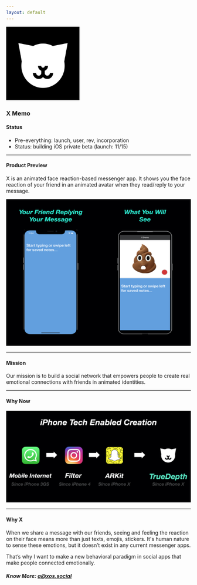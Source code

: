 ```yaml
---
layout: default
---
```


<img src="images/x.png" alt="sample image" width="200" height="200">


### X Memo


#### Status

- Pre-everything: launch, user, rev, incorporation
- Status: building iOS private beta (launch: 11/15)

---


#### Product Preview

X is an animated face reaction-based messenger app. It shows you the face reaction of your friend in an animated avatar when they read/reply to your message.

<img src="images/xdemo.png" alt="sample image" width="600" height="400">

---

#### Mission

Our mission is to build a social network that empowers people to create real emotional connections with friends in animated identities.

---

#### Why Now

<img src="images/why.png" alt="sample image" width="700" height="250">

---


#### Why X

When we share a message with our friends, seeing and feeling the reaction on their face means more than just texts, emojis, stickers. It's human nature to sense these emotions, but it doesn’t exist in any current messenger apps.

That’s why I want to make a new behavioral paradigm in social apps that make people connected emotionally.



##### Know More: [a@xos.social](mailto:axos@social)


